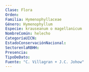 ```yaml
---
Clase: Flora
Orden: 
Familia: Hymenophyllaceae
Género: Hymenophyllum
Especie: krauseanum o magellanicum
NombreComún: helecho
CategoríaUICN: 
EstadoConservaciónNacional: 
SectorenlaRBHH: 
Presencia: 
TipoDeDato: 
Fuente: "C. Villagran + J.C. Johow"
---
```

